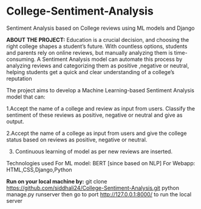# College-Sentiment-Analysis
Sentiment Analysis based on College reviews using ML models and Django 

**ABOUT THE PROJECT:**
Education is a crucial decision, and choosing the right college shapes a student’s future. With countless options, students and parents rely on online reviews, but manually analyzing them is time-consuming. A Sentiment Analysis model can automate this process by analyzing reviews and categorizing them as positive ,negative or neutral, helping students get a quick and clear understanding of a college’s reputation

The project aims to develop a Machine Learning-based Sentiment Analysis model that can:

1.Accept the name of a college and review as input from users. Classify the sentiment of these reviews as positive, negative or neutral and give as output.

2.Accept the name of a college as input from users and give the college status based on reviews as positive, negative or neutral.

3. Continuous learning of model as per new reviews are inserted.

Technologies used
For ML model: BERT [since based on NLP]
For Webapp: HTML,CSS,Django,Python

**Run on your local machine by:**
git clone https://github.com/siddhali24/College-Sentiment-Analysis.git
python manage.py runserver
then go to port http://127.0.0.1:8000/ to run the local server
